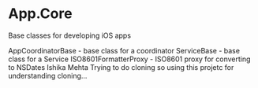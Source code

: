 # App.Core
Base classes for developing iOS apps

AppCoordinatorBase - base class for a coordinator
ServiceBase - base class for a Service
ISO8601FormatterProxy - ISO8601 proxy for converting to NSDates
Ishika Mehta Trying to do cloning so using this projetc for understanding cloning...
